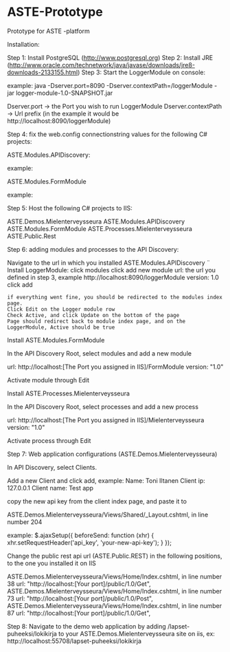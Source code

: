 # ASTE-Prototype
Prototype for ASTE -platform

Installation:

Step 1: Install PostgreSQL (http://www.postgresql.org)
Step 2: Install JRE (http://www.oracle.com/technetwork/java/javase/downloads/jre8-downloads-2133155.html)
Step 3: Start the LoggerModule on console:

example:
java -Dserver.port=8090 -Dserver.contextPath=/loggerModule -jar logger-module-1.0-SNAPSHOT.jar

Dserver.port -> the Port you wish to run LoggerModule
Dserver.contextPath -> Url prefix (in the example it would be http://localhost:8090/loggerModule)

Step 4: fix the web.config connectionstring values for the following C# projects:

ASTE.Modules.APIDiscovery:
<add name="APIDiscoveryContext" connectionString="Server=[PostgreSQL ip];Port=[PostgreSQL port];User Id=[PostgreSQL user];Password=[PostgreSQL password];Database=APIDiscovery" providerName="Npgsql" />

example:
    <add name="APIDiscoveryContext" connectionString="Server=127.0.0.1;Port=5432;User Id=postgres;Password=asteuser;Database=APIDiscovery" providerName="Npgsql" />
    
ASTE.Modules.FormModule
    <add name="FormModuleContext" connectionString="Server=[PostgreSQL ip];Port=[PostgreSQL port];User Id=[PostgreSQL user];Password=[PostgreSQL password];Database=ASTE" providerName="Npgsql" />

example:
    <add name="FormModuleContext" connectionString="Server=127.0.0.1;Port=5432;User Id=postgres;Password=asteuser;Database=ASTE" providerName="Npgsql" />
    
Step 5: Host the following C# projects to IIS:

ASTE.Demos.Mielenterveysseura
ASTE.Modules.APIDiscovery
ASTE.Modules.FormModule
ASTE.Processes.Mielenterveysseura
ASTE.Public.Rest

Step 6: adding modules and processes to the API Discovery:

Navigate to the url in which you installed ASTE.Modules.APIDiscovery
¨
Install LoggerModule:
    click modules
    click add new module
      url: the url you defined in step 3, example http://localhost:8090/loggerModule
      version: 1.0
    click add
    
    if everything went fine, you should be redirected to the modules index page.
    Click Edit on the Logger module row
    Check Active, and click Update on the bottom of the page
    Page should redirect back to module index page, and on the LoggerModule, Active should be true

Install ASTE.Modules.FormModule

  In the API Discovery Root, select modules and add a new module
  
  url: http://localhost:[The Port you assigned in IIS]/FormModule
  version: "1.0"
  
  Activate module through Edit

Install ASTE.Processes.Mielenterveysseura

  In the API Discovery Root, select processes and add a new process
  
  url: http://localhost:[The Port you assigned in IIS]/Mielenterveysseura
  version: "1.0"
  
  Activate process through Edit


Step 7: Web application configurations (ASTE.Demos.Mielenterveysseura)

In API Discovery, select Clients.

Add a new Client and click add, example:
  Name: Toni Iltanen
  Client ip: 127.0.0.1
  Client name: Test app

copy the new api key from the client index page, and paste it to 

ASTE.Demos.Mielenterveysseura/Views/Shared/_Layout.cshtml, in line number 204
  
  example:
          $.ajaxSetup({
            beforeSend: function (xhr) {
                xhr.setRequestHeader('api_key', 'your-new-api-key');
            }
        });
        
Change the public rest api url (ASTE.Public.REST) in the following positions, to the one you installed it on IIS

ASTE.Demos.Mielenterveysseura/Views/Home/Index.cshtml, in line number 38
    url: "http://localhost:[Your port]/public/1.0/Get",
ASTE.Demos.Mielenterveysseura/Views/Home/Index.cshtml, in line number 73
    url: "http://localhost:[Your port]/public/1.0/Post",
ASTE.Demos.Mielenterveysseura/Views/Home/Index.cshtml, in line number 87
    url: "http://localhost:[Your port]/public/1.0/Get",
    
Step 8: Navigate to the demo web application by adding /lapset-puheeksi/lokikirja to your ASTE.Demos.Mielenterveysseura site on iis, ex: http://localhost:55708/lapset-puheeksi/lokikirja







    



  
